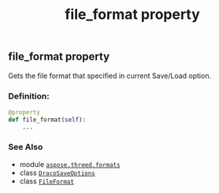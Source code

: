 ﻿---
title: file_format property
second_title: Aspose.3D for Python via .NET API References
description: 
type: docs
weight: 80
url: /python-net/aspose.threed.formats/dracosaveoptions/file_format/
is_root: false
---

## file_format property


Gets the file format that specified in current Save/Load option.
### Definition:
```python
@property
def file_format(self):
    ...
```

### See Also
* module [`aspose.threed.formats`](../../)
* class [`DracoSaveOptions`](/3d/python-net/aspose.threed.formats/dracosaveoptions)
* class [`FileFormat`](/3d/python-net/aspose.threed/fileformat)
